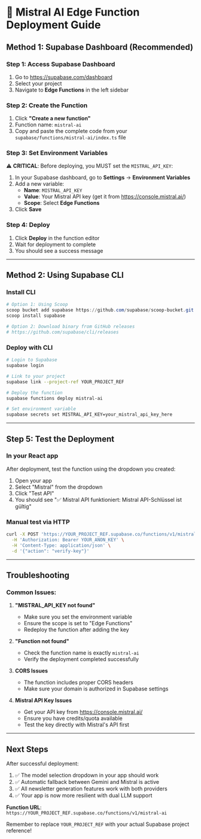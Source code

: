 # 🚀 Mistral AI Edge Function Deployment Guide

## **Method 1: Supabase Dashboard (Recommended)**

### **Step 1: Access Supabase Dashboard**
1. Go to https://supabase.com/dashboard
2. Select your project
3. Navigate to **Edge Functions** in the left sidebar

### **Step 2: Create the Function**
1. Click **"Create a new function"**
2. Function name: `mistral-ai`
3. Copy and paste the complete code from your `supabase/functions/mistral-ai/index.ts` file

### **Step 3: Set Environment Variables**
⚠️ **CRITICAL**: Before deploying, you MUST set the `MISTRAL_API_KEY`:

1. In your Supabase dashboard, go to **Settings** → **Environment Variables**
2. Add a new variable:
   - **Name**: `MISTRAL_API_KEY`
   - **Value**: Your Mistral API key (get it from https://console.mistral.ai/)
   - **Scope**: Select **Edge Functions**
3. Click **Save**

### **Step 4: Deploy**
1. Click **Deploy** in the function editor
2. Wait for deployment to complete
3. You should see a success message

---

## **Method 2: Using Supabase CLI**

### **Install CLI**
```powershell
# Option 1: Using Scoop
scoop bucket add supabase https://github.com/supabase/scoop-bucket.git
scoop install supabase

# Option 2: Download binary from GitHub releases
# https://github.com/supabase/cli/releases
```

### **Deploy with CLI**
```bash
# Login to Supabase
supabase login

# Link to your project
supabase link --project-ref YOUR_PROJECT_REF

# Deploy the function
supabase functions deploy mistral-ai

# Set environment variable
supabase secrets set MISTRAL_API_KEY=your_mistral_api_key_here
```

---

## **Step 5: Test the Deployment**

### **In your React app**
After deployment, test the function using the dropdown you created:

1. Open your app
2. Select "Mistral" from the dropdown
3. Click "Test API"
4. You should see "✅ Mistral API funktioniert: Mistral API-Schlüssel ist gültig"

### **Manual test via HTTP**
```bash
curl -X POST 'https://YOUR_PROJECT_REF.supabase.co/functions/v1/mistral-ai' \
  -H 'Authorization: Bearer YOUR_ANON_KEY' \
  -H 'Content-Type: application/json' \
  -d '{"action": "verify-key"}'
```

---

## **Troubleshooting**

### **Common Issues:**

1. **"MISTRAL_API_KEY not found"**
   - Make sure you set the environment variable
   - Ensure the scope is set to "Edge Functions"
   - Redeploy the function after adding the key

2. **"Function not found"**
   - Check the function name is exactly `mistral-ai`
   - Verify the deployment completed successfully

3. **CORS Issues**
   - The function includes proper CORS headers
   - Make sure your domain is authorized in Supabase settings

4. **Mistral API Key Issues**
   - Get your API key from https://console.mistral.ai/
   - Ensure you have credits/quota available
   - Test the key directly with Mistral's API first

---

## **Next Steps**

After successful deployment:
1. ✅ The model selection dropdown in your app should work
2. ✅ Automatic fallback between Gemini and Mistral is active
3. ✅ All newsletter generation features work with both providers
4. ✅ Your app is now more resilient with dual LLM support

**Function URL**: `https://YOUR_PROJECT_REF.supabase.co/functions/v1/mistral-ai`

Remember to replace `YOUR_PROJECT_REF` with your actual Supabase project reference! 